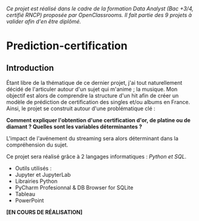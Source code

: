 ###### _Ce projet est réalisé dans le cadre de la formation Data Analyst (Bac +3/4, certifié RNCP) proposée par OpenClassrooms. Il fait partie des 9 projets à valider afin d'en être diplômé_.

# Prediction-certification

## Introduction

Étant libre de la thématique de ce dernier projet, j'ai tout naturellement décidé de l'articuler autour d'un sujet qui m'anime ; la musique. Mon objectif est alors de comprendre la structure d'un hit afin de créer un modèle de prédiction de certification des singles et/ou albums en France. Ainsi, le projet se construit autour d'une problématique clé :   

  **Comment expliquer l'obtention d'une certification d'or, de platine ou de diamant ? Quelles sont les variables déterminantes ?**        

L'impact de l'avénement du streaming sera alors déterminant dans la compréhension du sujet.

Ce projet sera réalisé grâce à 2 langages informatiques : _Python et SQL_.

* Outils utilisés :
 * Jupyter et JupyterLab
 * Librairies Python
 * PyCharm Profesionnal & DB Browser for SQLite
 * Tableau
 * PowerPoint

**[EN COURS DE RÉALISATION]**
